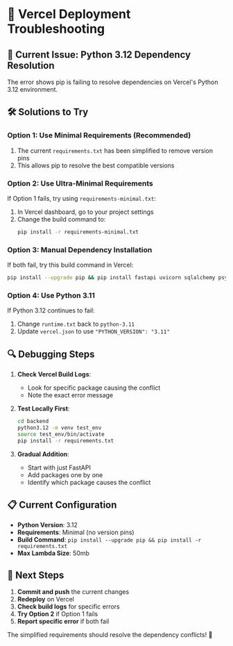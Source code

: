 # 🔧 Vercel Deployment Troubleshooting

## 🚨 **Current Issue: Python 3.12 Dependency Resolution**

The error shows pip is failing to resolve dependencies on Vercel's Python 3.12 environment.

## 🛠️ **Solutions to Try**

### **Option 1: Use Minimal Requirements (Recommended)**
1. The current `requirements.txt` has been simplified to remove version pins
2. This allows pip to resolve the best compatible versions

### **Option 2: Use Ultra-Minimal Requirements**
If Option 1 fails, try using `requirements-minimal.txt`:
1. In Vercel dashboard, go to your project settings
2. Change the build command to:
   ```bash
   pip install -r requirements-minimal.txt
   ```

### **Option 3: Manual Dependency Installation**
If both fail, try this build command in Vercel:
```bash
pip install --upgrade pip && pip install fastapi uvicorn sqlalchemy psycopg2-binary supabase python-dotenv pydantic
```

### **Option 4: Use Python 3.11**
If Python 3.12 continues to fail:
1. Change `runtime.txt` back to `python-3.11`
2. Update `vercel.json` to use `"PYTHON_VERSION": "3.11"`

## 🔍 **Debugging Steps**

1. **Check Vercel Build Logs**:
   - Look for specific package causing the conflict
   - Note the exact error message

2. **Test Locally First**:
   ```bash
   cd backend
   python3.12 -m venv test_env
   source test_env/bin/activate
   pip install -r requirements.txt
   ```

3. **Gradual Addition**:
   - Start with just FastAPI
   - Add packages one by one
   - Identify which package causes the conflict

## 📋 **Current Configuration**

- **Python Version**: 3.12
- **Requirements**: Minimal (no version pins)
- **Build Command**: `pip install --upgrade pip && pip install -r requirements.txt`
- **Max Lambda Size**: 50mb

## 🎯 **Next Steps**

1. **Commit and push** the current changes
2. **Redeploy** on Vercel
3. **Check build logs** for specific errors
4. **Try Option 2** if Option 1 fails
5. **Report specific error** if both fail

The simplified requirements should resolve the dependency conflicts! 🚀

